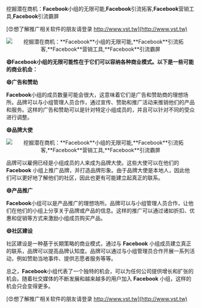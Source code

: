 挖掘潜在商机：**Facebook**小组的无限可能,**Facebook**引流拓客,**Facebook**营销工具,**Facebook**引流霸屏

[😍想了解推广相关软件的朋友请登录 http://www.vst.tw](http://www.vst.tw)

 <center><img src="https://vst.tw/MP4/tuiguang/png/0.png" alt="挖掘潜在商机：**Facebook**小组的无限可能,**Facebook**引流拓客,**Facebook**营销工具,**Facebook**引流霸屏"></center>

**😄**Facebook**小组的无限可能性在于它们可以容纳各种商业模式。以下是一些可能的商业机会：**

**😄广告和赞助**

**Facebook**小组的成员数量可能会很大，这意味着它们是广告和赞助商的理想场所。品牌可以与小组管理人员合作，通过宣传、赞助和推广活动来推销他们的产品和服务。这样的广告和赞助可以是针对特定小组成员的，并且可以针对不同的受众进行调整。

**😄品牌大使**

 <center><img src="https://vst.tw/MP4/tuiguang/png/4.png" alt="挖掘潜在商机：**Facebook**小组的无限可能,**Facebook**引流拓客,**Facebook**营销工具,**Facebook**引流霸屏"></center>

品牌可以雇佣已经是小组成员的人来成为品牌大使。这些大使可以在他们的 **Facebook** 小组上推广品牌，并打造品牌形象。由于品牌大使是本地人，因此他们可以更好地了解他们的社区，因此也更有可能建立起真正的联系。

**😄产品推广**

**Facebook**小组可以是产品推广的理想场所。品牌可以与小组管理人员合作，让他们在他们的小组上分享关于品牌或产品的信息。这样的推广可以通过诸如折扣、优惠和促销等方式来激励小组成员购买产品。

**😄社区建设**

社区建设是一种基于长期策略的商业模式，通过与 **Facebook** 小组成员建立真正的联系，品牌可以提高品牌认知度。品牌可以通过与小组管理员合作开展一系列活动，例如赞助当地事件、提供志愿者服务等等。

总之，**Facebook**小组代表了一个独特的机会，可以为任何公司提供增长和扩张的机会。随着社交媒体的不断发展和越来越多的用户加入 **Facebook** 小组，这样的机会只会变得更多。

[😍想了解推广相关软件的朋友请登录 http://www.vst.tw](http://www.vst.tw)



